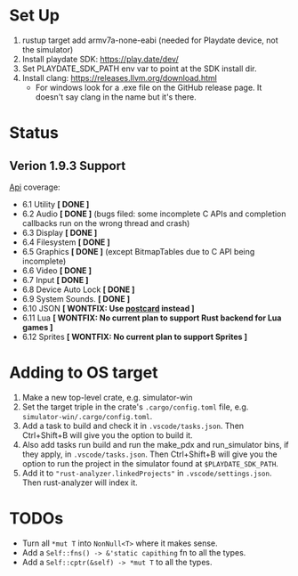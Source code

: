 # Set Up
1. rustup target add armv7a-none-eabi (needed for Playdate device, not the simulator)
1. Install playdate SDK: https://play.date/dev/
1. Set PLAYDATE_SDK_PATH env var to point at the SDK install dir.
1. Install clang: https://releases.llvm.org/download.html
    * For windows look for a .exe file on the GitHub release page. It doesn't say clang in the name but it's there.

# Status

## Verion 1.9.3 Support

[Api](https://sdk.play.date/1.9.3/Inside%20Playdate%20with%20C.html#_api_reference) coverage:
- 6.1 Utility **[ DONE ]**
- 6.2 Audio **[ DONE ]** (bugs filed: some incomplete C APIs and completion callbacks run on the wrong thread and crash)
- 6.3 Display **[ DONE ]**
- 6.4 Filesystem **[ DONE ]**
- 6.5 Graphics **[ DONE ]** (except BitmapTables due to C API being incomplete)
- 6.6 Video **[ DONE ]**
- 6.7 Input **[ DONE ]**
- 6.8 Device Auto Lock **[ DONE ]**
- 6.9 System Sounds. **[ DONE ]**
- 6.10 JSON **[ WONTFIX: Use [postcard](https://docs.rs/postcard/latest/postcard/) instead ]**
- 6.11 Lua **[ WONTFIX: No current plan to support Rust backend for Lua games ]**
- 6.12 Sprites  **[ WONTFIX: No current plan to support Sprites ]**

# Adding to OS target
1. Make a new top-level crate, e.g. simulator-win
1. Set the target triple in the crate's `.cargo/config.toml` file, e.g.
   `simulator-win/.cargo/config.toml`.
1. Add a task to build and check it in `.vscode/tasks.json`. Then Ctrl+Shift+B will give you
   the option to build it.
1. Also add tasks run build and run the make_pdx and run_simulator bins, if they apply, in
   `.vscode/tasks.json`. Then Ctrl+Shift+B will give you the option to run the project
   in the simulator found at `$PLAYDATE_SDK_PATH`.
1. Add it to `"rust-analyzer.linkedProjects"` in `.vscode/settings.json`. Then rust-analyzer will
   index it.

# TODOs
- Turn all `*mut T` into `NonNull<T>` where it makes sense.
- Add a `Self::fns() -> &'static capithing` fn to all the types.
- Add a `Self::cptr(&self) -> *mut T` to all the types.